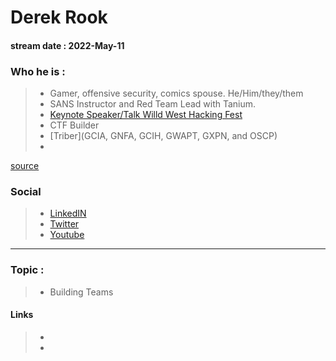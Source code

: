 # Derek Rook
#### stream date : 2022-May-11


### Who he is :
> - Gamer, offensive security, comics spouse. He/Him/they/them
> - SANS Instructor and Red Team Lead with Tanium.
> - [Keynote Speaker/Talk Willd West Hacking Fest](https://www.youtube.com/watch?v=04H1s9z0JDo) 
> - CTF Builder
> - [Triber](GCIA, GNFA, GCIH, GWAPT, GXPN, and OSCP)
> -  

[source](https://twitter.com/_r00k_)

### Social
> - [LinkedIN](https://www.linkedin.com/in/derekrook/)
> - [Twitter](https://twitter.com/_r00k_)
> - [Youtube](https://www.youtube.com/derekrook)
<hr>

### Topic : 
> - Building Teams



#### Links
> -
> - 

